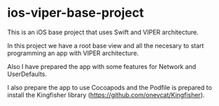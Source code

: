 # ios-viper-base-project

This is an iOS base project that uses Swift and VIPER architecture.

In this project we have a root base view and all the necesary to start programming an app with VIPER architecture.

Also I have prepared the app with some features for Network and UserDefaults.

I also prepare the app to use Cocoapods and the Podfile is prepared to install the Kingfisher library (https://github.com/onevcat/Kingfisher).
